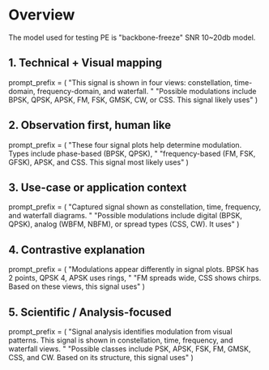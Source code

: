 # Overview

The model used for testing PE is "backbone-freeze" SNR 10~20db model.

## 1. Technical + Visual mapping
prompt_prefix = (
    "This signal is shown in four views: constellation, time-domain, frequency-domain, and waterfall. "
    "Possible modulations include BPSK, QPSK, APSK, FM, FSK, GMSK, CW, or CSS. This signal likely uses"
)

## 2. Observation first, human like
prompt_prefix = (
    "These four signal plots help determine modulation. Types include phase-based (BPSK, QPSK), "
    "frequency-based (FM, FSK, GFSK), APSK, and CSS. This signal most likely uses"
)

## 3. Use-case or application context
prompt_prefix = (
    "Captured signal shown as constellation, time, frequency, and waterfall diagrams. "
    "Possible modulations include digital (BPSK, QPSK), analog (WBFM, NBFM), or spread types (CSS, CW). It uses"
)

## 4. Contrastive explanation
prompt_prefix = (
    "Modulations appear differently in signal plots. BPSK has 2 points, QPSK 4, APSK uses rings, "
    "FM spreads wide, CSS shows chirps. Based on these views, this signal uses"
)

## 5. Scientific / Analysis-focused
prompt_prefix = (
    "Signal analysis identifies modulation from visual patterns. This signal is shown in constellation, time, frequency, and waterfall views. "
    "Possible classes include PSK, APSK, FSK, FM, GMSK, CSS, and CW. Based on its structure, this signal uses"
)